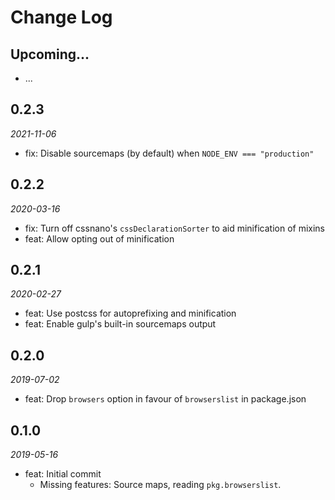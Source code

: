 # Change Log

## Upcoming...

- ... <!-- Add new lines here. Version number will be decided later -->

## 0.2.3

_2021-11-06_

- fix: Disable sourcemaps (by default) when `NODE_ENV === "production"`

## 0.2.2

_2020-03-16_

- fix: Turn off cssnano's `cssDeclarationSorter` to aid minification of mixins
- feat: Allow opting out of minification

## 0.2.1

_2020-02-27_

- feat: Use postcss for autoprefixing and minification
- feat: Enable gulp's built-in sourcemaps output

## 0.2.0

_2019-07-02_

- feat: Drop `browsers` option in favour of `browserslist` in package.json

## 0.1.0

_2019-05-16_

- feat: Initial commit
  - Missing features: Source maps, reading `pkg.browserslist`.
